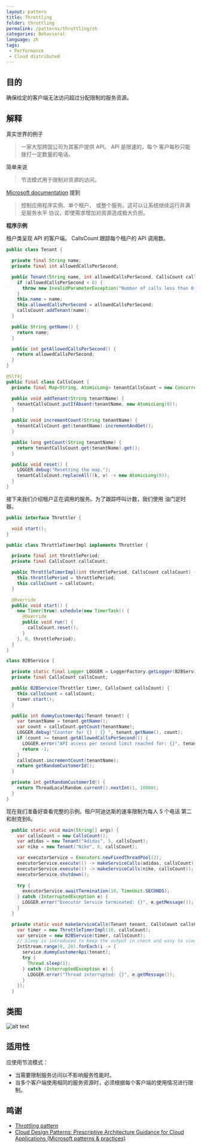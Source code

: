 ```yaml
---
layout: pattern
title: Throttling
folder: throttling
permalink: /patterns/throttling/zh
categories: Behavioral
language: zh
tags:
 - Performance
 - Cloud distributed
---
```


## 目的
确保给定的客户端无法访问超过分配限制的服务资源。

## 解释

真实世界的例子

> 一家大型跨国公司为其客户提供 API。 API 是限速的，每个
> 客户每秒只能拨打一定数量的电话。

简单来说

> 节流模式用于限制对资源的访问。

[Microsoft documentation](https://docs.microsoft.com/en-us/azure/architecture/patterns/throttling) 提到
> 控制应用程序实例、单个租户、
> 或整个服务。这可以让系统继续运行并满足服务水平
> 协议，即使需求增加对资源造成极大负担。

**程序示例**

租户类呈现 API 的客户端。 CallsCount 跟踪每个租户的 API 调用数。

```java
public class Tenant {

  private final String name;
  private final int allowedCallsPerSecond;

  public Tenant(String name, int allowedCallsPerSecond, CallsCount callsCount) {
    if (allowedCallsPerSecond < 0) {
      throw new InvalidParameterException("Number of calls less than 0 not allowed");
    }
    this.name = name;
    this.allowedCallsPerSecond = allowedCallsPerSecond;
    callsCount.addTenant(name);
  }

  public String getName() {
    return name;
  }

  public int getAllowedCallsPerSecond() {
    return allowedCallsPerSecond;
  }
}

@Slf4j
public final class CallsCount {
  private final Map<String, AtomicLong> tenantCallsCount = new ConcurrentHashMap<>();

  public void addTenant(String tenantName) {
    tenantCallsCount.putIfAbsent(tenantName, new AtomicLong(0));
  }

  public void incrementCount(String tenantName) {
    tenantCallsCount.get(tenantName).incrementAndGet();
  }

  public long getCount(String tenantName) {
    return tenantCallsCount.get(tenantName).get();
  }

  public void reset() {
    LOGGER.debug("Resetting the map.");
    tenantCallsCount.replaceAll((k, v) -> new AtomicLong(0));
  }
}
```

接下来我们介绍租户正在调用的服务。为了跟踪呼叫计数，我们使用
油门定时器。
```java
public interface Throttler {

  void start();
}

public class ThrottleTimerImpl implements Throttler {

  private final int throttlePeriod;
  private final CallsCount callsCount;

  public ThrottleTimerImpl(int throttlePeriod, CallsCount callsCount) {
    this.throttlePeriod = throttlePeriod;
    this.callsCount = callsCount;
  }

  @Override
  public void start() {
    new Timer(true).schedule(new TimerTask() {
      @Override
      public void run() {
        callsCount.reset();
      }
    }, 0, throttlePeriod);
  }
}

class B2BService {

  private static final Logger LOGGER = LoggerFactory.getLogger(B2BService.class);
  private final CallsCount callsCount;

  public B2BService(Throttler timer, CallsCount callsCount) {
    this.callsCount = callsCount;
    timer.start();
  }

  public int dummyCustomerApi(Tenant tenant) {
    var tenantName = tenant.getName();
    var count = callsCount.getCount(tenantName);
    LOGGER.debug("Counter for {} : {} ", tenant.getName(), count);
    if (count >= tenant.getAllowedCallsPerSecond()) {
      LOGGER.error("API access per second limit reached for: {}", tenantName);
      return -1;
    }
    callsCount.incrementCount(tenantName);
    return getRandomCustomerId();
  }

  private int getRandomCustomerId() {
    return ThreadLocalRandom.current().nextInt(1, 10000);
  }
}
```

现在我们准备好查看完整的示例。租户阿迪达斯的速率限制为每人 5 个电话
第二和耐克到6。
```java
  public static void main(String[] args) {
    var callsCount = new CallsCount();
    var adidas = new Tenant("Adidas", 5, callsCount);
    var nike = new Tenant("Nike", 6, callsCount);

    var executorService = Executors.newFixedThreadPool(2);
    executorService.execute(() -> makeServiceCalls(adidas, callsCount));
    executorService.execute(() -> makeServiceCalls(nike, callsCount));
    executorService.shutdown();
    
    try {
      executorService.awaitTermination(10, TimeUnit.SECONDS);
    } catch (InterruptedException e) {
      LOGGER.error("Executor Service terminated: {}", e.getMessage());
    }
  }

  private static void makeServiceCalls(Tenant tenant, CallsCount callsCount) {
    var timer = new ThrottleTimerImpl(10, callsCount);
    var service = new B2BService(timer, callsCount);
    // Sleep is introduced to keep the output in check and easy to view and analyze the results.
    IntStream.range(0, 20).forEach(i -> {
      service.dummyCustomerApi(tenant);
      try {
        Thread.sleep(1);
      } catch (InterruptedException e) {
        LOGGER.error("Thread interrupted: {}", e.getMessage());
      }
    });
  }
```


## 类图

![alt text](./etc/throttling_urm.png "Throttling pattern class diagram")

## 适用性
应使用节流模式：

* 当需要限制服务访问以不影响服务性能时。
* 当多个客户端使用相同的服务资源时，必须根据每个客户端的使用情况进行限制。

## 鸣谢

* [Throttling pattern](https://docs.microsoft.com/en-us/azure/architecture/patterns/throttling)
* [Cloud Design Patterns: Prescriptive Architecture Guidance for Cloud Applications (Microsoft patterns & practices)](https://www.amazon.com/gp/product/B00ITGHBBS/ref=as_li_qf_asin_il_tl?ie=UTF8&tag=javadesignpat-20&creative=9325&linkCode=as2&creativeASIN=B00ITGHBBS&linkId=12aacdd0cec04f372e7152689525631a)
